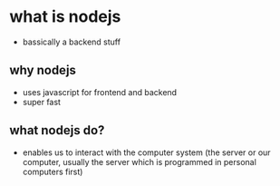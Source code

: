 # what is nodejs

- bassically a backend stuff

## why nodejs

- uses javascript for frontend and backend
- super fast

## what nodejs do?

- enables us to interact with the computer system (the server or our computer, usually the server
  which is programmed in personal computers first)
